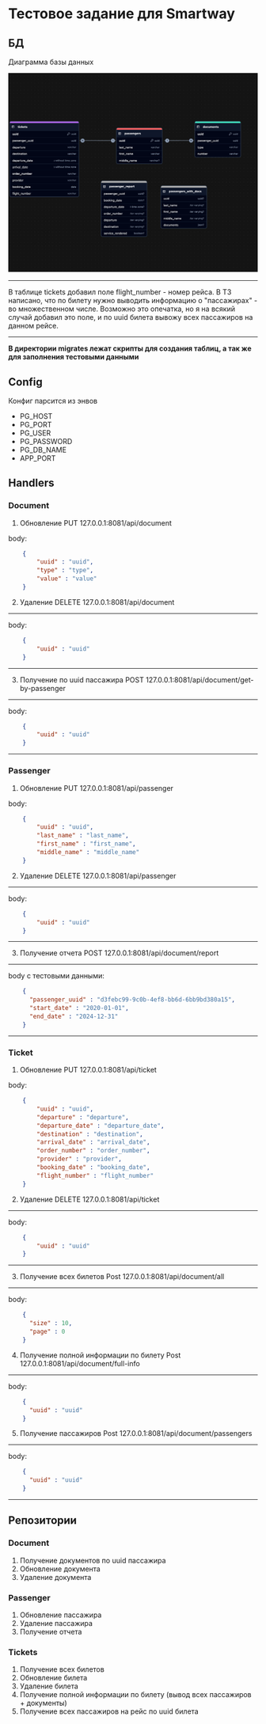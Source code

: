 # Тестовое задание для Smartway

## БД
Диаграмма базы данных

![](/img/diagram.png)

<hr>
В таблице tickets добавил поле flight_number - номер рейса.
В ТЗ написано, что по билету нужно выводить информацию о "пассажирах" - во множественном числе. Возможно это опечатка,
но я на всякий случай добавил это поле, и по uuid билета вывожу всех пассажиров на данном рейсе.
<hr>

**В директории migrates лежат скрипты для создания таблиц, а так же для заполнения тестовыми данными**

## Config
Конфиг парсится из энвов
- PG_HOST
- PG_PORT
- PG_USER
- PG_PASSWORD
- PG_DB_NAME
- APP_PORT

## Handlers
### Document
1. Обновление PUT 127.0.0.1:8081/api/document

body:
```json
    {
        "uuid" : "uuid",
        "type" : "type",
        "value" : "value"
    }
```
2. Удаление DELETE 127.0.0.1:8081/api/document
---
body:
```json
    {
        "uuid" : "uuid"
    }
```
---
3. Получение по uuid пассажира POST 127.0.0.1:8081/api/document/get-by-passenger
---
body:
```json
    {
        "uuid" : "uuid"
    }
```
---

### Passenger
1. Обновление PUT 127.0.0.1:8081/api/passenger

body:
```json
    {
        "uuid" : "uuid",
        "last_name" : "last_name",
        "first_name" : "first_name",
        "middle_name" : "middle_name"
    }
```
2. Удаление DELETE 127.0.0.1:8081/api/passenger
---
body:
```json
    {
        "uuid" : "uuid"
    }
```
---
3. Получение отчета POST 127.0.0.1:8081/api/document/report
---
body с тестовыми данными:
```json
    {
      "passenger_uuid" : "d3febc99-9c0b-4ef8-bb6d-6bb9bd380a15",
      "start_date" : "2020-01-01",
      "end_date" : "2024-12-31"
    }
```
---

### Ticket
1. Обновление PUT 127.0.0.1:8081/api/ticket

body:
```json
    {
        "uuid" : "uuid",
        "departure" : "departure",
        "departure_date" : "departure_date",
        "destination" : "destination",
        "arrival_date" : "arrival_date",
        "order_number" : "order_number",
        "provider" : "provider",
        "booking_date" : "booking_date",
        "flight_number" : "flight_number"
    }
```
2. Удаление DELETE 127.0.0.1:8081/api/ticket
---
body:
```json
    {
        "uuid" : "uuid"
    }
```
---
3. Получение всех билетов Post 127.0.0.1:8081/api/document/all
---
body:
```json
    {
      "size" : 10,
      "page" : 0
    }
```
4. Получение полной информации по билету Post 127.0.0.1:8081/api/document/full-info
---
body:
```json
    {
      "uuid" : "uuid"
    }
```
5. Получение пассажиров Post 127.0.0.1:8081/api/document/passengers
---
body:
```json
    {
      "uuid" : "uuid"
    }
```
---

## Репозитории

### Document
1. Получение документов по uuid пассажира
2. Обновление документа
3. Удаление документа

### Passenger
1. Обновление пассажира
2. Удаление пассажира
3. Получение отчета

### Tickets
1. Получение всех билетов
2. Обновление билета
3. Удаление билета
4. Получение полной информации по билету (вывод всех пассажиров + документы)
5. Получение всех пассажиров на рейс по uuid билета